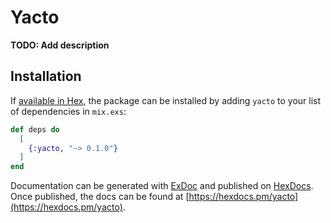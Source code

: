 # Yacto

**TODO: Add description**

## Installation

If [available in Hex](https://hex.pm/docs/publish), the package can be installed
by adding `yacto` to your list of dependencies in `mix.exs`:

```elixir
def deps do
  [
    {:yacto, "~> 0.1.0"}
  ]
end
```

Documentation can be generated with [ExDoc](https://github.com/elixir-lang/ex_doc)
and published on [HexDocs](https://hexdocs.pm). Once published, the docs can
be found at [https://hexdocs.pm/yacto](https://hexdocs.pm/yacto).

